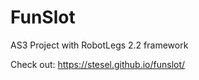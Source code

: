 FunSlot
=======

AS3 Project with RobotLegs 2.2 framework

Check out: https://stesel.github.io/funslot/
